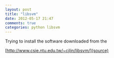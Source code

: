 ```yaml
---
layout: post
title: "libsvm"
date: 2012-05-17 21:47
comments: true
categories: python libsvm
---
```


Trying to install the software downloaded from the 

[http://www.csie.ntu.edu.tw/~cjlin/libsvm/](source)

